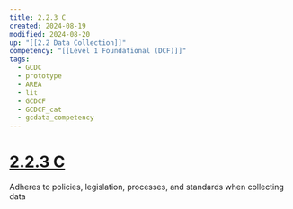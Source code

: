 ```yaml
---
title: 2.2.3 C
created: 2024-08-19
modified: 2024-08-20
up: "[[2.2 Data Collection]]"
competency: "[[Level 1 Foundational (DCF)]]"
tags:
  - GCDC
  - prototype
  - AREA
  - lit
  - GCDCF
  - GCDCF_cat
  - gcdata_competency
---
```

# [2.2.3 C](2.2.3%20C.md)
Adheres to policies, legislation, processes, and standards when collecting data
